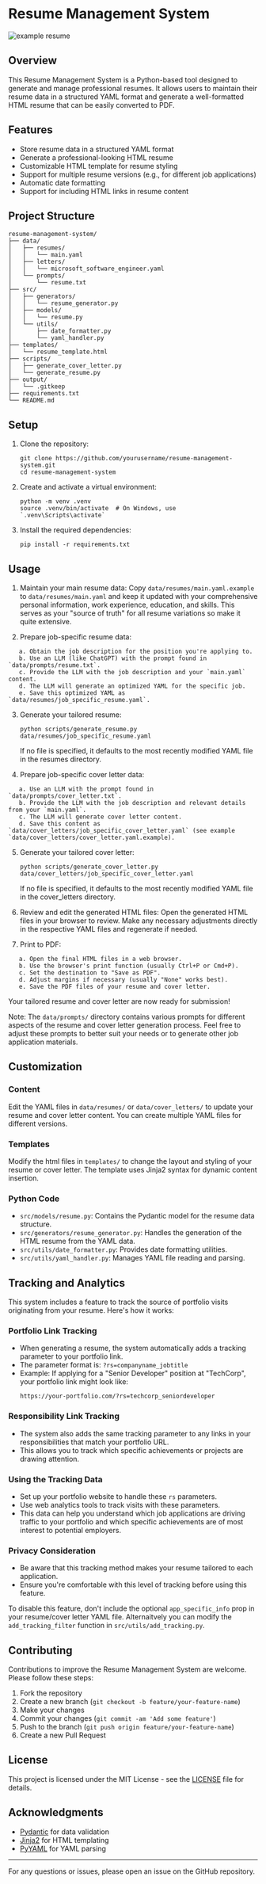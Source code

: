 # Resume Management System

![example resume](image.png "Example Resume")

## Overview

This Resume Management System is a Python-based tool designed to generate and manage professional resumes. It allows users to maintain their resume data in a structured YAML format and generate a well-formatted HTML resume that can be easily converted to PDF.

## Features

- Store resume data in a structured YAML format
- Generate a professional-looking HTML resume
- Customizable HTML template for resume styling
- Support for multiple resume versions (e.g., for different job applications)
- Automatic date formatting
- Support for including HTML links in resume content

## Project Structure

```
resume-management-system/
├── data/
│   ├── resumes/
│   │   └── main.yaml
│   ├── letters/
│   │   └── microsoft_software_engineer.yaml
│   └── prompts/
│       └── resume.txt
├── src/
│   ├── generators/
│   │   └── resume_generator.py
│   ├── models/
│   │   └── resume.py
│   └── utils/
│       ├── date_formatter.py
│       └── yaml_handler.py
├── templates/
│   └── resume_template.html
├── scripts/
│   ├── generate_cover_letter.py
│   └── generate_resume.py
├── output/
│   └── .gitkeep
├── requirements.txt
└── README.md
```

## Setup

1. Clone the repository:
   ```
   git clone https://github.com/yourusername/resume-management-system.git
   cd resume-management-system
   ```

2. Create and activate a virtual environment:
   ```
   python -m venv .venv
   source .venv/bin/activate  # On Windows, use `.venv\Scripts\activate`
   ```

3. Install the required dependencies:
   ```
   pip install -r requirements.txt
   ```
## Usage

1. Maintain your main resume data:
   Copy `data/resumes/main.yaml.example` to `data/resumes/main.yaml` and keep it updated with your comprehensive personal information, work experience, education, and skills. This serves as your "source of truth" for all resume variations so make it quite extensive.

2. Prepare job-specific resume data:
```plaintext
   a. Obtain the job description for the position you're applying to.
   b. Use an LLM (like ChatGPT) with the prompt found in `data/prompts/resume.txt`.
   c. Provide the LLM with the job description and your `main.yaml` content.
   d. The LLM will generate an optimized YAML for the specific job.
   e. Save this optimized YAML as `data/resumes/job_specific_resume.yaml`.
```
3. Generate your tailored resume:
   ```
   python scripts/generate_resume.py data/resumes/job_specific_resume.yaml
   ```
   If no file is specified, it defaults to the most recently modified YAML file in the resumes directory.


4. Prepare job-specific cover letter data:
```plaintext
   a. Use an LLM with the prompt found in `data/prompts/cover_letter.txt`.
   b. Provide the LLM with the job description and relevant details from your `main.yaml`.
   c. The LLM will generate cover letter content.
   d. Save this content as `data/cover_letters/job_specific_cover_letter.yaml` (see example `data/cover_letters/cover_letter.yaml.example).
```
5. Generate your tailored cover letter:
   ```
   python scripts/generate_cover_letter.py data/cover_letters/job_specific_cover_letter.yaml
   ```
   If no file is specified, it defaults to the most recently modified YAML file in the cover_letters directory.

6. Review and edit the generated HTML files:
   Open the generated HTML files in your browser to review. Make any necessary adjustments directly in the respective YAML files and regenerate if needed.

7. Print to PDF:
```plaintext
   a. Open the final HTML files in a web browser.
   b. Use the browser's print function (usually Ctrl+P or Cmd+P).
   c. Set the destination to "Save as PDF".
   d. Adjust margins if necessary (usually "None" works best).
   e. Save the PDF files of your resume and cover letter.
```
Your tailored resume and cover letter are now ready for submission!

Note: The `data/prompts/` directory contains various prompts for different aspects of the resume and cover letter generation process. Feel free to adjust these prompts to better suit your needs or to generate other job application materials.

## Customization

### Content

Edit the YAML files in `data/resumes/` or `data/cover_letters/` to update your resume and cover letter content. You can create multiple YAML files for different versions.

### Templates

Modify the html files in `templates/` to change the layout and styling of your resume or cover letter. The template uses Jinja2 syntax for dynamic content insertion.

### Python Code

- `src/models/resume.py`: Contains the Pydantic model for the resume data structure.
- `src/generators/resume_generator.py`: Handles the generation of the HTML resume from the YAML data.
- `src/utils/date_formatter.py`: Provides date formatting utilities.
- `src/utils/yaml_handler.py`: Manages YAML file reading and parsing.

## Tracking and Analytics

This system includes a feature to track the source of portfolio visits originating from your resume. Here's how it works:

### Portfolio Link Tracking

- When generating a resume, the system automatically adds a tracking parameter to your portfolio link.
- The parameter format is: `?rs=companyname_jobtitle`
- Example: If applying for a "Senior Developer" position at "TechCorp", your portfolio link might look like:
  ```
  https://your-portfolio.com/?rs=techcorp_seniordeveloper
  ```

### Responsibility Link Tracking

- The system also adds the same tracking parameter to any links in your responsibilities that match your portfolio URL.
- This allows you to track which specific achievements or projects are drawing attention.

### Using the Tracking Data

- Set up your portfolio website to handle these `rs` parameters.
- Use web analytics tools to track visits with these parameters.
- This data can help you understand which job applications are driving traffic to your portfolio and which specific achievements are of most interest to potential employers.

### Privacy Consideration

- Be aware that this tracking method makes your resume tailored to each application.
- Ensure you're comfortable with this level of tracking before using this feature.

To disable this feature, don't include the optional `app_specific_info` prop in your resume/cover letter YAML file. Alternaitvely you can modify the `add_tracking_filter` function in `src/utils/add_tracking.py`.

## Contributing

Contributions to improve the Resume Management System are welcome. Please follow these steps:

1. Fork the repository
2. Create a new branch (`git checkout -b feature/your-feature-name`)
3. Make your changes
4. Commit your changes (`git commit -am 'Add some feature'`)
5. Push to the branch (`git push origin feature/your-feature-name`)
6. Create a new Pull Request

## License

This project is licensed under the MIT License - see the [LICENSE](LICENSE) file for details.

## Acknowledgments

- [Pydantic](https://pydantic-docs.helpmanual.io/) for data validation
- [Jinja2](https://jinja.palletsprojects.com/) for HTML templating
- [PyYAML](https://pyyaml.org/) for YAML parsing

---

For any questions or issues, please open an issue on the GitHub repository.